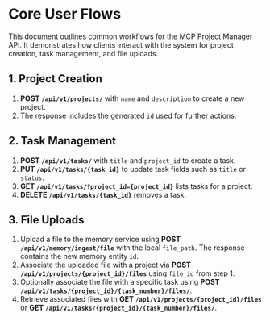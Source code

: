 # Core User Flows

This document outlines common workflows for the MCP Project Manager API.
It demonstrates how clients interact with the system for project creation,
 task management, and file uploads.

## 1. Project Creation
1. **POST `/api/v1/projects/`** with `name` and `description` to create a new project.
2. The response includes the generated `id` used for further actions.

## 2. Task Management
1. **POST `/api/v1/tasks/`** with `title` and `project_id` to create a task.
2. **PUT `/api/v1/tasks/{task_id}`** to update task fields such as `title` or `status`.
3. **GET `/api/v1/tasks/?project_id={project_id}`** lists tasks for a project.
4. **DELETE `/api/v1/tasks/{task_id}`** removes a task.

## 3. File Uploads
1. Upload a file to the memory service using **POST `/api/v1/memory/ingest/file`**
   with the local `file_path`. The response contains the new memory entity `id`.
2. Associate the uploaded file with a project via
   **POST `/api/v1/projects/{project_id}/files`** using `file_id` from step 1.
3. Optionally associate the file with a specific task using
   **POST `/api/v1/tasks/{project_id}/{task_number}/files/`**.
4. Retrieve associated files with
   **GET `/api/v1/projects/{project_id}/files`** or
   **GET `/api/v1/tasks/{project_id}/{task_number}/files/`**.
